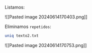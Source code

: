
Listamos:

![[Pasted image 20240614170403.png]]

Eliminamos ``repetidos``:

```Bash
uniq texto2.txt
```

![[Pasted image 20240614170753.png]]